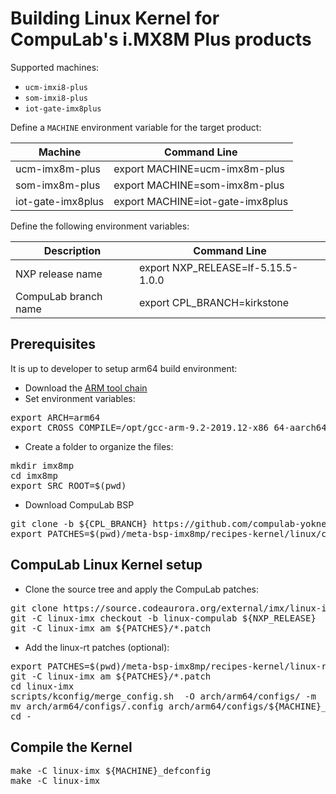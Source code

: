 # Building Linux Kernel for CompuLab's i.MX8M Plus products

Supported machines:

* `ucm-imxi8-plus`
* `som-imxi8-plus`
* `iot-gate-imx8plus`

Define a `MACHINE` environment variable for the target product:

|Machine|Command Line|
|---|---|
|ucm-imx8m-plus|export MACHINE=ucm-imx8m-plus
|som-imx8m-plus|export MACHINE=som-imx8m-plus
|iot-gate-imx8plus|export MACHINE=iot-gate-imx8plus

Define the following environment variables:

|Description|Command Line|
|---|---|
|NXP release name|export NXP_RELEASE=lf-5.15.5-1.0.0|
|CompuLab branch name|export CPL_BRANCH=kirkstone|

## Prerequisites
It is up to developer to setup arm64 build environment:
* Download the [ARM tool chain](https://developer.arm.com/tools-and-software/open-source-software/developer-tools/gnu-toolchain/gnu-a/downloads/9-2-2019-12)
* Set environment variables:
<pre>
export ARCH=arm64
export CROSS_COMPILE=/opt/gcc-arm-9.2-2019.12-x86_64-aarch64-none-linux-gnu/bin/aarch64-none-linux-gnu-
</pre>
* Create a folder to organize the files:
<pre>
mkdir imx8mp
cd imx8mp
export SRC_ROOT=$(pwd)
</pre>

* Download CompuLab BSP
<pre>
git clone -b ${CPL_BRANCH} https://github.com/compulab-yokneam/meta-bsp-imx8mp.git
export PATCHES=$(pwd)/meta-bsp-imx8mp/recipes-kernel/linux/compulab/imx8mp
</pre>

## CompuLab Linux Kernel setup
* Clone the source tree and apply the CompuLab patches:
<pre>
git clone https://source.codeaurora.org/external/imx/linux-imx.git
git -C linux-imx checkout -b linux-compulab ${NXP_RELEASE}
git -C linux-imx am ${PATCHES}/*.patch
</pre>

* Add the linux-rt patches (optional):
<pre>
export PATCHES=$(pwd)/meta-bsp-imx8mp/recipes-kernel/linux-rt/compulab/imx8mp
git -C linux-imx am ${PATCHES}/*.patch
cd linux-imx
scripts/kconfig/merge_config.sh  -O arch/arm64/configs/ -m  arch/arm64/configs/${MACHINE}_defconfig arch/arm64/configs/rt.config
mv arch/arm64/configs/.config arch/arm64/configs/${MACHINE}_defconfig
cd -
</pre>

## Compile the Kernel
<pre>
make -C linux-imx ${MACHINE}_defconfig
make -C linux-imx
</pre>
